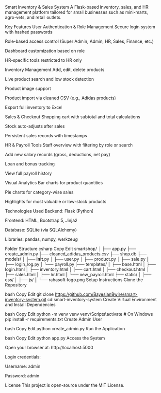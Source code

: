 Smart Inventory & Sales System
A Flask-based inventory, sales, and HR management platform tailored for small businesses such as mini-marts, agro-vets, and retail outlets.

Key Features
User Authentication & Role Management
Secure login system with hashed passwords

Role-based access control (Super Admin, Admin, HR, Sales, Finance, etc.)

Dashboard customization based on role

HR-specific tools restricted to HR only

Inventory Management
Add, edit, delete products

Live product search and low stock detection

Product image support

Product import via cleaned CSV (e.g., Adidas products)

Export full inventory to Excel

Sales & Checkout
Shopping cart with subtotal and total calculations

Stock auto-adjusts after sales

Persistent sales records with timestamps

HR & Payroll Tools
Staff overview with filtering by role or search

Add new salary records (gross, deductions, net pay)

Loan and bonus tracking

View full payroll history

Visual Analytics
Bar charts for product quantities

Pie charts for category-wise sales

Highlights for most valuable or low-stock products

Technologies Used
Backend: Flask (Python)

Frontend: HTML, Bootstrap 5, Jinja2

Database: SQLite (via SQLAlchemy)

Libraries: pandas, numpy, werkzeug

Folder Structure
csharp
Copy
Edit
smartshop/
│
├── app.py
├── create_admin.py
├── cleaned_adidas_products.csv
├── shop.db
├── models/
│   ├── __init__.py
│   ├── user.py
│   ├── product.py
│   ├── sale.py
│   ├── login_log.py
│   └── payroll.py
├── templates/
│   ├── base.html
│   ├── login.html
│   ├── inventory.html
│   ├── cart.html
│   ├── checkout.html
│   ├── sales.html
│   ├── hr.html
│   └── new_payroll.html
├── static/
│   ├── css/
│   ├── js/
│   └── rahasoft-logo.png
Setup Instructions
Clone the Repository

bash
Copy
Edit
git clone https://github.com/BayesianBwire/smart-inventory-system.git
cd smart-inventory-system
Create Virtual Environment and Install Dependencies

bash
Copy
Edit
python -m venv venv
venv\Scripts\activate  # On Windows
pip install -r requirements.txt
Create Admin User

bash
Copy
Edit
python create_admin.py
Run the Application

bash
Copy
Edit
python app.py
Access the System

Open your browser at: http://localhost:5000

Login credentials:

Username: admin

Password: admin

License
This project is open-source under the MIT License.
